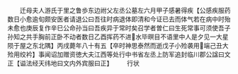 <!-- { "loadSidebar": true } -->
　　迁母夫人游氏于里之鲁歩东边祔父左丞公墓左六月甲子感暑得疾【公感疾服药数日小愈逾旬颇安医者请退公曰吾往时病退体即清和今证已去而体气若在病中时殆未愈也庚辰复作辛巳公命孙当曰吾疾异于常时矣召学者曽仁曰生死常事可须使吾子孙知之共手胸前正卧不动者数日乙酉挥药不进水毕暝目不语里中人是夕见一大星陨于屋之东北隅】丙戌薨年八十有五【卒时神思泰然而逝戊子小殓袭用端己丑大殓用绞衿】事闻诏加赠资徳大夫江西等处行中书省左丞上防军追封临川郡公諡曰文正【谥法经天纬地曰文内外宾服曰正】
　　行状
